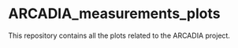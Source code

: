 # ARCADIA_measurements_plots

This repository contains all the plots related to the ARCADIA project.
